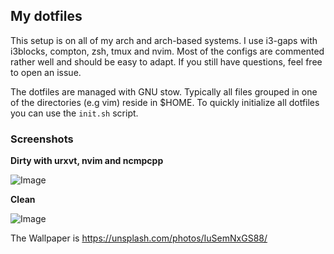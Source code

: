 ## My dotfiles

This setup is on all of my arch and arch-based systems. I use i3-gaps with
i3blocks, compton, zsh, tmux and nvim. Most of the configs are commented rather
well and should be easy to adapt. If you still have questions, feel free to open
an issue.

The dotfiles are managed with GNU stow. Typically all files grouped in one of
the directories (e.g vim) reside in $HOME. To quickly initialize all dotfiles
you can use the `init.sh` script.

### Screenshots

**Dirty with urxvt, nvim and ncmpcpp**

![Image](https://image.ibb.co/dBm2L0/scrot-2018-10-02-23-55-03.png "Dirty with urxvt, nvim and ncmpcpp")

**Clean**

![Image](https://image.ibb.co/dhd2nf/scrot-2018-10-02-23-55-10-smaller.png "Clean with wallpaper and polybar")

The Wallpaper is
https://unsplash.com/photos/IuSemNxGS88/
